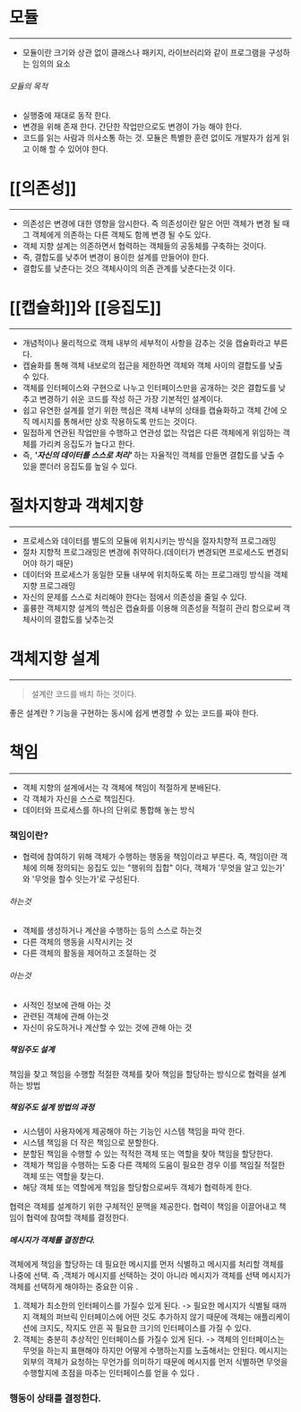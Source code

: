 # 모듈
----- 
- 모듈이란 크기와 상관 없이 클래스나 패키지, 라이브러리와 같이 프로그램을 구성하는 임의의 요소
###### 모듈의 목적
- 실행중에 재대로 동작 한다.
- 변경을 위해 존재 한다.  간단한 작업만으로도 변경이 가능 해야 한다.
- 코드를 읽는 사람과 의사소통 하는 것. 모듈은 특별한 훈련 없이도 개발자가 쉽게 읽고 이해 할 수 있어야 한다.
# [[의존성]]
----
- 의존성은 변경에 대한 영향을 암시한다. 즉 의존성이란 말은 어떤 객체가 변경 될 때  그 객체에게 의존하는 다른 객체도 함께 변경 될 수도 있다.
- 객체 지향 설계는 의존하면서 협력하는 객체들의 공동체를 구축하는 것이다.
- 즉, 결합도를 낮추어 변경이 용이한 설계를 만들어야 한다.
- 결합도를 낮춘다는 것으 객체사이의 의존 관계를 낮춘다는것 이다.

# [[캡슐화]]와 [[응집도]]
----
- 개념적이나 물리적으로 객체 내부의 세부적이 사항을 감추는 것을 캡슐화라고 부른다.
- 캡슐화를 통해 객체 내보로의 접근을 제한하면 객체와 객체 사이의 결합도를 낮출 수 있다.
- 객체를 인터페이스와 구현으로 나누고 인터페이스만을 공개하는 것은 결합도를 낮추고 변경하기 쉬운 코드를 작성 하근 가장 기본적인 설계이다.
- 쉽고 유연한 설계를 얻기 위한 핵심은 객체 내부의 상태를 캡슐화하고 객체 간에 오직 메시지를 통해서만 상호 작용하도록 만드는 것이다.
- 밀접하게 연관된 작업만을 수행하고 연관성 없는 작업은 다른 객체에게 위임하는 객체를 가리켜 응집도가 높다고 한다.
- 즉, _**'자신의 데이터를 스스로 처리'**_ 하는 자율적인 객체를 만들면 결합도를  낮출 수 있을 뿐더러 응집도를 높일 수 있다.

# 절차지향과 객체지향
---- 
- 프로세스와 데이터를 별도의 모듈에 위치시키는 방식을 절자치향적 프로그래밍
- 절차 지향적 프로그래밍은 변경에 취약하다.(데이터가 변경되면 프로세스도 변경되어야 하기 때문)
- 데이터와 프로세스가 동일한 모듈 내부에 위치하도록 하는 프로그래밍 방식을 객체지향 프로그래밍
- 자신의 문제를 스스로 처리해야 한다는 점에서 의존성을 줄일 수 있다.
- 훌륭한 객체지향 설계의 핵심은 캡슐화를 이용해 의존성을 적절히 관리 함으로써 객체사이의 결합도를 낮추는것

# 객체지향 설계
---- 
> 설계란 코드를 배치 하는 것이다.

좋은 설계란 ?  기능을 구현하는 동시에 쉽게 변경할 수 있는 코드를 짜야 한다.
# 책임
----
- 객체 지향의 설계에서는 각 객체에 책임이 적절하게 분배된다.
- 각 객체가 자신을 스스로 책임진다.
- 데이터와 프로세스를 하나의 단위로 통합해 놓는 방식
### 책임이란?
-  협력에 참여하기 위해 객체가 수행하는 행동을 책임이라고 부른다. 즉, 책임이란 객체에 의해 정의되는 응집도 있는 "행위의 집합" 이다, 객체가 '무엇을 알고 있는가' 와 '무엇을 할수 잇는가'로 구성된다.
###### 하는것
- 객체를 생성하거나 계산을 수행하는 등의 스스로 하는것
- 다른 객체의 행동을 시작시키는 것
- 다른 객체의 활동을 제어하고 조절하는 것
###### 아는것
- 사적인 정보에 관해 아는 것
- 관련된 객체에 관해 아는것
- 자신이 유도하거나 계산할 수 있는 것에 관해 아는 것

##### 책임주도 설계
책임을 찾고 책임을 수행할 적절한 객체를 찾아 책임을 할당하는 방식으로 협력을 설계하는 방법

##### 책임주도 설계 방법의 과정
- 시스템이 사용자에게 제공해야 하는 기능인 시스템 책임을 파악 한다.
- 시스템 책임을 더 작은 책임으로 분할한다.
- 분할된 책임을 수행할 수 있는 적적한 객체 또는 역할을 찾아 책임을 할당한다.
- 객체가 책임을 수행하는 도중 다른 객체의 도움이 필요한 경우 이를 책임질 적절한 객체 또는 역할을 찾는다.
- 해당 객체 또는 역할에게 책임을 할당함으로써두 객체가 협력하게 한다.

협력은 객체를 설계하기 위한 구체적인 문맥을 제공한다. 협력이 책임을 이끌어내고 책임이 협력에 참여할 객체를 결정한다.
##### 메시지가 객체를 결정한다.
객체에게 책임을 할당하는 데 필요한 메시지를 먼저 식별하고 메시지를 처리할 객체를 나중에 선택. 즉 ,객체가 메시지를 선택하는 것이 아니라 메시지가 객체를 선택
메시지가 객체를 선택하게 해야하는 중요한 이유 .
1. 객체가 최소한의 인터페이스를 가질수 있게 된다.
-> 필요한 메시지가 식별될 때까지 객체의 퍼브릭 인터페이스에 어떤 것도 추가하지 않기 때문에 객체는 애플리케이션에 크지도, 작지도 안흔 꼭 필요한 크기의 인터페이스를 가질 수 있다.
2. 객체는 충분히 추상적인 인터페이스를 가질수 있게 된다.
-> 객체의 인터페이스는 무엇을 하는지 표핸해야 하지만 어떻게 수행하는지를 노출해서는 안된다.
메시지는 외부의 객체가 요청하는 무언가를 의미하기 때문에 메시지를 먼저 식별하면 무엇을 수행할지에 초점을 마추는 인터페이스를 얻을 수 있다 .

### 행동이 상태를 결정한다. 

   
 
